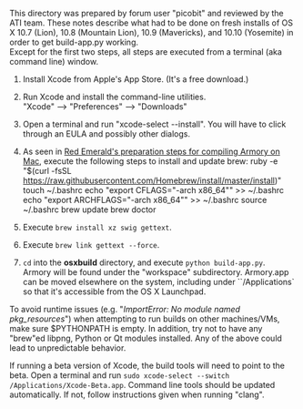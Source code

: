 This directory was prepared by forum user "picobit" and reviewed by the ATI team. These notes describe what had to be done on fresh installs of OS X 10.7 (Lion), 10.8 (Mountain Lion), 10.9 (Mavericks), and 10.10 (Yosemite) in order to get build-app.py working.  
Except for the first two steps, all steps are executed from a terminal (aka command line) window.

 1. Install Xcode from Apple's App Store. (It's a free download.)

 2. Run Xcode and install the command-line utilities.  
    "Xcode" --> "Preferences" --> "Downloads"

 3. Open a terminal and run "xcode-select --install". You will have to click through an EULA and possibly other dialogs.

 4. As seen in [Red Emerald's preparation steps for compiling Armory on Mac](https://gist.github.com/WyseNynja/4200620), execute the following steps to install and update brew:
        ruby -e "$(curl -fsSL https://raw.githubusercontent.com/Homebrew/install/master/install)"
        touch ~/.bashrc
        echo "export CFLAGS=\"-arch x86_64\"" >> ~/.bashrc
        echo "export ARCHFLAGS=\"-arch x86_64\"" >> ~/.bashrc
        source ~/.bashrc
        brew update
        brew doctor

 5. Execute `brew install xz swig gettext`.

 6. Execute `brew link gettext --force`.

 7. `cd` into the **osxbuild** directory, and execute `python build-app.py`.  
    Armory will be found under the "workspace" subdirectory. Armory.app can be moved elsewhere on the system, including under ``/Applications` so that it's accessible from the OS X Launchpad.


 To avoid runtime issues (e.g. "*ImportError: No module named pkg_resources*") when attempting to run builds on other machines/VMs, make sure $PYTHONPATH is empty. In addition, try not to have any "brew"ed libpng, Python or Qt modules installed. Any of the above could lead to unpredictable behavior.

If running a beta version of Xcode, the build tools will need to point to the beta. Open a terminal and run `sudo xcode-select --switch /Applications/Xcode-Beta.app`. Command line tools should be updated    automatically. If not, follow instructions given when running "clang".
